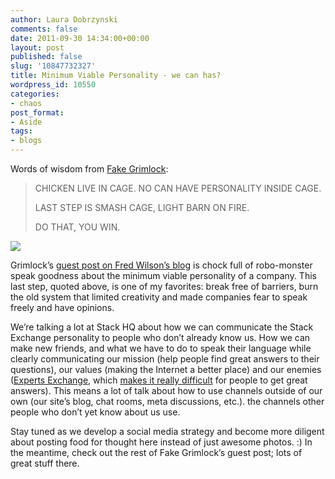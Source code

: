 ```yaml
---
author: Laura Dobrzynski
comments: false
date: 2011-09-30 14:34:00+00:00
layout: post
published: false
slug: '10847732327'
title: Minimum Viable Personality - we can has?
wordpress_id: 10550
categories:
- chaos
post_format:
- Aside
tags:
- blogs
---
```


Words of wisdom from [Fake Grimlock](http://twitter.com/#!/FAKEGRIMLOCK):


<blockquote>CHICKEN LIVE IN CAGE. NO CAN HAVE PERSONALITY INSIDE CAGE.

LAST STEP IS SMASH CAGE, LIGHT BARN ON FIRE.

DO THAT, YOU WIN.</blockquote>


![](http://a1.twimg.com/profile_images/1214909919/Grimlock2.jpg)

Grimlock’s [guest post on Fred Wilson’s blog](http://www.avc.com/a_vc/2011/09/minimum-viable-personality.html) is chock full of robo-monster speak goodness about the minimum viable personality of a company. This last step, quoted above, is one of my favorites: break free of barriers, burn the old system that limited creativity and made companies fear to speak freely and have opinions.

We’re talking a lot at Stack HQ about how we can communicate the Stack Exchange personality to people who don’t already know us. How we can make new friends, and what we have to do to speak their language while clearly communicating our mission (help people find great answers to their questions), our values (making the Internet a better place) and our enemies ([Experts Exchange](http://www.experts-exchange.com/), which [makes it really difficult](http://www.codinghorror.com/blog/2008/04/introducing-stackoverflow-com.html) for people to get great answers). This means a lot of talk about how to use channels outside of our own (our site’s blog, chat rooms, meta discussions, etc.). the channels other people who don’t yet know about us use.

Stay tuned as we develop a social media strategy and become more diligent about posting food for thought here instead of just awesome photos. :) In the meantime, check out the rest of Fake Grimlock’s guest post; lots of great stuff there.


